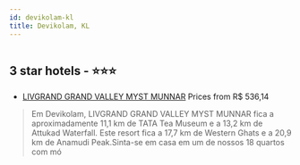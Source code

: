 ```yaml
---
id: devikolam-kl
title: Devikolam, KL
---
```


<center><img src="https://i.travelapi.com/hotels/72000000/71180000/71171100/71171045/b562247e_z.jpg" alt="" /></center>


##  3 star hotels - ⭐️⭐️⭐️

-    [LIVGRAND GRAND VALLEY MYST MUNNAR](https://www.hurb.com/br/aud/https://www.hurb.com/br/hotels/devikolam/livgrand-grand-valley-myst-munnar-HT-RR5R?cmp=18055) Prices from R$ 536,14
   > Em Devikolam, LIVGRAND GRAND VALLEY MYST MUNNAR fica a aproximadamente 11,1 km de TATA Tea Museum e a 13,2 km de Attukad Waterfall.  Este resort fica a 17,7 km de Western Ghats e a 20,9 km de Anamudi Peak.Sinta-se em casa em um de nossos 18 quartos com mó
